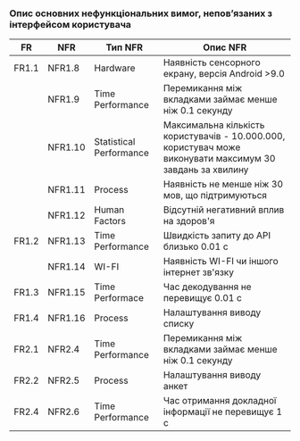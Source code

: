 ### Опис основних нефункціональних вимог, непов’язаних з інтерфейсом користувача

| FR    | NFR     | Тип NFR                 | Опис NFR                                                                                                   |
|-------|---------|-------------------------|------------------------------------------------------------------------------------------------------------|
| FR1.1 | NFR1.8  | Hardware                | Наявність сенсорного екрану, версія Android >9.0                                                           |
|       | NFR1.9  | Time Performance        | Перемикання між вкладками займає менше ніж 0.1 секунду                                                     |
|       | NFR1.10 | Statistical Performance | Максимальна кількість користувачів - 10.000.000, користувач може виконувати максимум 30 завдань за хвилину |
|       | NFR1.11 | Process                 | Наявність не менше ніж 30 мов, що підтримуються                                                            |
|       | NFR1.12 | Human Factors           | Відсутній негативний вплив на здоров'я                                                                     |
| FR1.2 | NFR1.13 | Time Performance        | Швидкість запиту до API близько 0.01 с                                                                     |
|       | NFR1.14 | WI-FI                   | Наявність WI-FI чи іншого інтернет зв'язку                                                                 |
| FR1.3 | NFR1.15 | Time Performace         | Час декодування не перевищує 0.01 с                                                                        |
| FR1.4 | NFR1.16 | Process                 | Налаштування виводу списку                                                                                 |
| FR2.1 | NFR2.4  | Time Performance        | Перемикання між вкладками займає менше ніж 0.1 секунду                                                     |
| FR2.2 | NFR2.5  | Process                 | Налаштування виводу анкет                                                                                  |
| FR2.4 | NFR2.6  | Time Performance        | Час отримання докладної інформації не перевищує 1 с                                                        |
